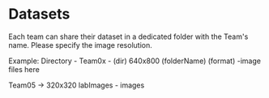 # Datasets

Each team can share their dataset in a dedicated folder with the Team's name.
Please specify the image resolution.

Example:
Directory - Team0x
              - (dir) 640x800 (folderName) (format)
                      -image files here

Team05 -> 320x320 labImages
            - images
